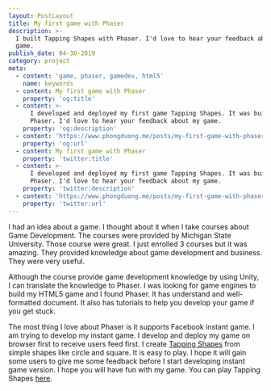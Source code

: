```yaml
---
layout: PostLayout
title: My first game with Phaser
description: >-
  I built Tapping Shapes with Phaser. I'd love to hear your feedback about my
  game.
publish_date: 04-30-2019
category: project
meta:
  - content: 'game, phaser, gamedev, html5'
    name: keywords
  - content: My first game with Phaser
    property: 'og:title'
  - content: >-
      I developed and deployed my first game Tapping Shapes. It was built with
      Phaser. I'd love to hear your feedback about my game.
    property: 'og:description'
  - content: 'https://www.phongduong.me/posts/my-first-game-with-phaser.html'
    property: 'og:url'
  - content: My first game with Phaser
    property: 'twitter:title'
  - content: >-
      I developed and deployed my first game Tapping Shapes. It was built with
      Phaser. I'd love to hear your feedback about my game.
    property: 'twitter:description'
  - content: 'https://www.phongduong.me/posts/my-first-game-with-phaser.html'
    property: 'twitter:url'
---
```

I had an idea about a game. I thought about it when I take courses about Game Development. The courses were provided by Michigan State University. Those course were great. I just enrolled 3 courses but it was amazing. They provided knowledge about game development and business. They were very useful.

Although the course provide game development knowledge by using Unity, I can translate the knowledge to Phaser. I was looking for game engines to build my HTML5 game and I found Phaser. It has understand and well-formatted document. It also has tutorials to help you develop your game if you get stuck.

The most thing I love about Phaser is it supports Facebook instant game. I am trying to develop my instant game. I develop and deploy my game on browser first to receive users feed first. I create [Tapping Shapes](https://tapping-shapes.surge.sh/) from simple shapes like circle and square. It is easy to play. I hope it will gain some users to give me some feedback before I start developing instant game version. I hope you will have fun with my game. You can play Tapping Shapes [here](https://tapping-shapes.surge.sh/).
